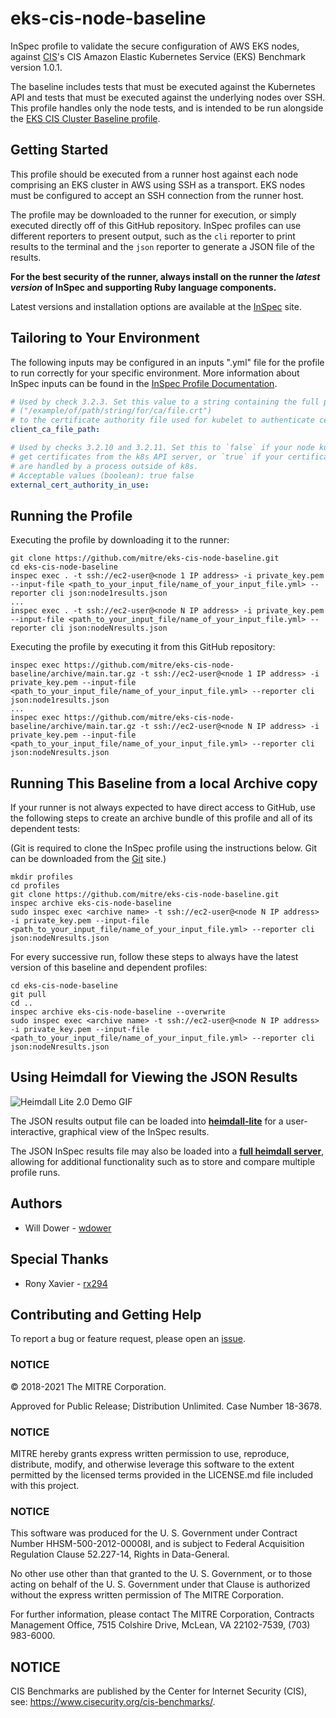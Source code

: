 # eks-cis-node-baseline

InSpec profile to validate the secure configuration of AWS EKS nodes, against [CIS](https://www.cisecurity.org/cis-benchmarks/)'s CIS Amazon Elastic Kubernetes Service (EKS) Benchmark version 1.0.1.

The baseline includes tests that must be executed against the Kubernetes API and tests that must be executed against the underlying nodes over SSH. This profile handles only the node tests, and is intended to be run alongside the [EKS CIS Cluster Baseline profile](https://github.com/mitre/eks-cis-cluster-baseline).

## Getting Started

This profile should be executed from a runner host against each node comprising an EKS cluster in AWS using SSH as a transport. EKS nodes must be configured to accept an SSH connection from the runner host.

The profile may be downloaded to the runner for execution, or simply executed directly off of this GitHub repository. InSpec profiles can use different reporters to present output, such as the `cli` reporter to print results to the terminal and the `json` reporter to generate a JSON file of the results.

**For the best security of the runner, always install on the runner the _latest version_ of InSpec and supporting Ruby language components.**

Latest versions and installation options are available at the [InSpec](http://inspec.io/) site.

## Tailoring to Your Environment

The following inputs may be configured in an inputs ".yml" file for the profile to run correctly for your specific environment. More information about InSpec inputs can be found in the [InSpec Profile Documentation](https://www.inspec.io/docs/reference/profiles/).

```yaml
# Used by check 3.2.3. Set this value to a string containing the full path
# ("/example/of/path/string/for/ca/file.crt")
# to the certificate authority file used for kubelet to authenticate certificates.
client_ca_file_path:

# Used by checks 3.2.10 and 3.2.11. Set this to `false` if your node kubelet processes
# get certificates from the k8s API server, or `true` if your certificates
# are handled by a process outside of k8s.
# Acceptable values (boolean): true false
external_cert_authority_in_use:
```

## Running the Profile

Executing the profile by downloading it to the runner:

```
git clone https://github.com/mitre/eks-cis-node-baseline.git
cd eks-cis-node-baseline
inspec exec . -t ssh://ec2-user@<node 1 IP address> -i private_key.pem --input-file <path_to_your_input_file/name_of_your_input_file.yml> --reporter cli json:node1results.json
...
inspec exec . -t ssh://ec2-user@<node N IP address> -i private_key.pem --input-file <path_to_your_input_file/name_of_your_input_file.yml> --reporter cli json:nodeNresults.json
```

Executing the profile by executing it from this GitHub repository:

```
inspec exec https://github.com/mitre/eks-cis-node-baseline/archive/main.tar.gz -t ssh://ec2-user@<node 1 IP address> -i private_key.pem --input-file <path_to_your_input_file/name_of_your_input_file.yml> --reporter cli json:node1results.json
...
inspec exec https://github.com/mitre/eks-cis-node-baseline/archive/main.tar.gz -t ssh://ec2-user@<node N IP address> -i private_key.pem --input-file <path_to_your_input_file/name_of_your_input_file.yml> --reporter cli json:nodeNresults.json
```

## Running This Baseline from a local Archive copy

If your runner is not always expected to have direct access to GitHub, use the following steps to create an archive bundle of this profile and all of its dependent tests:

(Git is required to clone the InSpec profile using the instructions below. Git can be downloaded from the [Git](https://git-scm.com/book/en/v2/Getting-Started-Installing-Git) site.)

```
mkdir profiles
cd profiles
git clone https://github.com/mitre/eks-cis-node-baseline.git
inspec archive eks-cis-node-baseline
sudo inspec exec <archive name> -t ssh://ec2-user@<node N IP address> -i private_key.pem --input-file <path_to_your_input_file/name_of_your_input_file.yml> --reporter cli json:nodeNresults.json
```

For every successive run, follow these steps to always have the latest version of this baseline and dependent profiles:

```
cd eks-cis-node-baseline
git pull
cd ..
inspec archive eks-cis-node-baseline --overwrite
sudo inspec exec <archive name> -t ssh://ec2-user@<node N IP address> -i private_key.pem --input-file <path_to_your_input_file/name_of_your_input_file.yml> --reporter cli json:nodeNresults.json
```

## Using Heimdall for Viewing the JSON Results

![Heimdall Lite 2.0 Demo GIF](https://github.com/mitre/heimdall2/blob/master/apps/frontend/public/heimdall-lite-2.0-demo-5fps.gif)

The JSON results output file can be loaded into **[heimdall-lite](https://heimdall-lite.mitre.org/)** for a user-interactive, graphical view of the InSpec results.

The JSON InSpec results file may also be loaded into a **[full heimdall server](https://github.com/mitre/heimdall)**, allowing for additional functionality such as to store and compare multiple profile runs.

## Authors

- Will Dower - [wdower](https://github.com/wdower)

## Special Thanks

- Rony Xavier - [rx294](https://github.com/rx294)

## Contributing and Getting Help

To report a bug or feature request, please open an [issue](https://github.com/mitre/eks-cis-node-baseline/issues/new).

### NOTICE

© 2018-2021 The MITRE Corporation.

Approved for Public Release; Distribution Unlimited. Case Number 18-3678.

### NOTICE

MITRE hereby grants express written permission to use, reproduce, distribute, modify, and otherwise leverage this software to the extent permitted by the licensed terms provided in the LICENSE.md file included with this project.

### NOTICE

This software was produced for the U. S. Government under Contract Number HHSM-500-2012-00008I, and is subject to Federal Acquisition Regulation Clause 52.227-14, Rights in Data-General.

No other use other than that granted to the U. S. Government, or to those acting on behalf of the U. S. Government under that Clause is authorized without the express written permission of The MITRE Corporation.

For further information, please contact The MITRE Corporation, Contracts Management Office, 7515 Colshire Drive, McLean, VA 22102-7539, (703) 983-6000.

## NOTICE

CIS Benchmarks are published by the Center for Internet Security (CIS), see: https://www.cisecurity.org/cis-benchmarks/.
